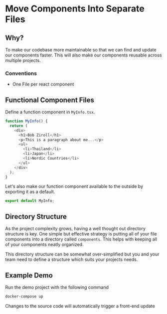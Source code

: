 # Move Components Into Separate Files

## Why?

To make our codebase more maintainable so that we can find and update
our components faster. This will also make our components reusable
across multiple projects.

### Conventions

- One File per react component

## Functional Component Files

Define a function component in `MyInfo.tsx`.

```js
function MyInfo() {
  return (
    <div>
      <h1>Bob Ziroll</h1>
      <p>This is a paragraph about me...</p>
      <ul>
        <li>Thailand</li>
        <li>Japan</li>
        <li>Nordic Countries</li>
      </ul>
    </div>
  );
}
```

Let's also make our function component available to the outside by exporting it as
a default.

```js
export default MyInfo;
```

## Directory Structure

As the project complexity grows, having a well thought out directory structure
is key. One simple but effective strategy is putting all of your file components
into a directory called `components`. This helps with keeping all of your
components neatly organized.

This directory structure can be somewhat over-simplified but you and your team
need to define a structure which suits your projects needs.

## Example Demo

Run the demo project with the following command

```sh
docker-compose up
```

Changes to the source code will automatically trigger a front-end update
